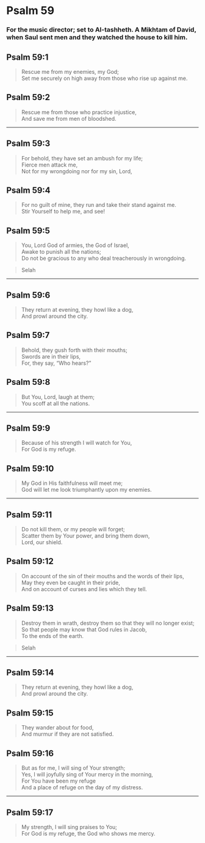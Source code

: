 # Psalm 59

### For the music director; set to Al-tashheth. A Mikhtam of David, when Saul sent men and they watched the house to kill him.

## Psalm 59:1

> Rescue me from my enemies, my God;  
> Set me securely on high away from those who rise up against me.

## Psalm 59:2

> Rescue me from those who practice injustice,  
> And save me from men of bloodshed.

---

## Psalm 59:3

> For behold, they have set an ambush for my life;  
> Fierce men attack me,  
> Not for my wrongdoing nor for my sin, Lord,

## Psalm 59:4

> For no guilt of mine, they run and take their stand against me.  
> Stir Yourself to help me, and see!

## Psalm 59:5

> You, Lord God of armies, the God of Israel,  
> Awake to punish all the nations;  
> Do not be gracious to any who deal treacherously in wrongdoing.

> Selah

---

## Psalm 59:6

> They return at evening, they howl like a dog,  
> And prowl around the city.

## Psalm 59:7

> Behold, they gush forth with their mouths;  
> Swords are in their lips,  
> For, they say, “Who hears?”

## Psalm 59:8

> But You, Lord, laugh at them;  
> You scoff at all the nations.

---

## Psalm 59:9

> Because of his strength I will watch for You,  
> For God is my refuge.

## Psalm 59:10

> My God in His faithfulness will meet me;  
> God will let me look triumphantly upon my enemies.

---

## Psalm 59:11

> Do not kill them, or my people will forget;  
> Scatter them by Your power, and bring them down,  
> Lord, our shield.

## Psalm 59:12

> On account of the sin of their mouths and the words of their lips,  
> May they even be caught in their pride,  
> And on account of curses and lies which they tell.

## Psalm 59:13

> Destroy them in wrath, destroy them so that they will no longer exist;  
> So that people may know that God rules in Jacob,  
> To the ends of the earth.

> Selah

---

## Psalm 59:14

> They return at evening, they howl like a dog,  
> And prowl around the city.

## Psalm 59:15

> They wander about for food,  
> And murmur if they are not satisfied.

## Psalm 59:16

> But as for me, I will sing of Your strength;  
> Yes, I will joyfully sing of Your mercy in the morning,  
> For You have been my refuge  
> And a place of refuge on the day of my distress.

---

## Psalm 59:17

> My strength, I will sing praises to You;  
> For God is my refuge, the God who shows me mercy.
